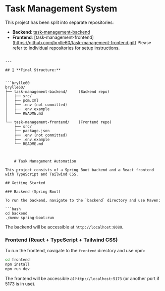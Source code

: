 # Task Management System

This project has been split into separate repositories:

- **Backend**: [task-management-backend](https://github.com/brylle60/task-management-backend)
- **Frontend**: [task-management-frontend] (https://github.com/brylle60/task-management-frontend.git)
Please refer to individual repositories for setup instructions.
```

---

## 📂 **Final Structure:**


```brylle60
brylle60/
├── task-management-backend/     (Backend repo)
│   ├── src/
│   ├── pom.xml
│   ├── .env (not committed)
│   ├── .env.example
│   └── README.md
│
└── task-management-frontend/    (Frontend repo)
    ├── src/
    ├── package.json
    ├── .env (not committed)
    ├── .env.example
    └── README.md



    # Task Management Automation

This project consists of a Spring Boot backend and a React frontend with TypeScript and Tailwind CSS.

## Getting Started

### Backend (Spring Boot)

To run the backend, navigate to the `backend` directory and use Maven:

```bash
cd backend
./mvnw spring-boot:run
```

The backend will be accessible at `http://localhost:8080`.

### Frontend (React + TypeScript + Tailwind CSS)

To run the frontend, navigate to the `frontend` directory and use npm:

```bash
cd frontend
npm install
npm run dev
```

The frontend will be accessible at `http://localhost:5173` (or another port if 5173 is in use).
